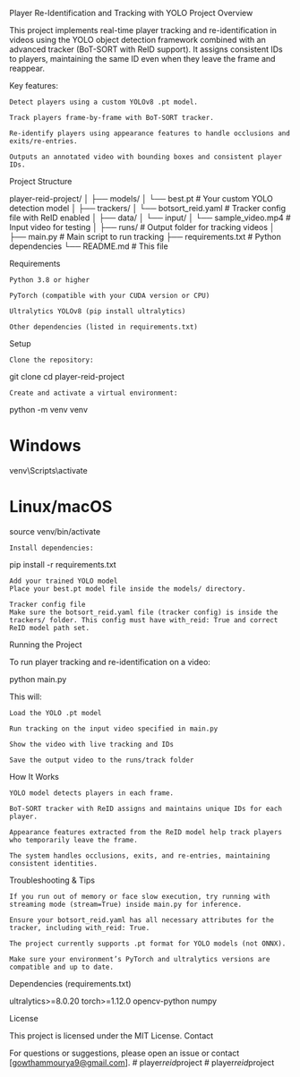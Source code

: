 Player Re-Identification and Tracking with YOLO
Project Overview

This project implements real-time player tracking and re-identification in videos using the YOLO object detection framework combined with an advanced tracker (BoT-SORT with ReID support). It assigns consistent IDs to players, maintaining the same ID even when they leave the frame and reappear.

Key features:

    Detect players using a custom YOLOv8 .pt model.

    Track players frame-by-frame with BoT-SORT tracker.

    Re-identify players using appearance features to handle occlusions and exits/re-entries.

    Outputs an annotated video with bounding boxes and consistent player IDs.

Project Structure

player-reid-project/
│
├── models/
│   └── best.pt                  # Your custom YOLO detection model
│
├── trackers/
│   └── botsort_reid.yaml       # Tracker config file with ReID enabled
│
├── data/
│   └── input/
│       └── sample_video.mp4    # Input video for testing
│
├── runs/                       # Output folder for tracking videos
│
├── main.py                     # Main script to run tracking
├── requirements.txt            # Python dependencies
└── README.md                   # This file

Requirements

    Python 3.8 or higher

    PyTorch (compatible with your CUDA version or CPU)

    Ultralytics YOLOv8 (pip install ultralytics)

    Other dependencies (listed in requirements.txt)

Setup

    Clone the repository:

git clone <your-repo-url>
cd player-reid-project

    Create and activate a virtual environment:

python -m venv venv
# Windows
venv\Scripts\activate
# Linux/macOS
source venv/bin/activate

    Install dependencies:

pip install -r requirements.txt

    Add your trained YOLO model
    Place your best.pt model file inside the models/ directory.

    Tracker config file
    Make sure the botsort_reid.yaml file (tracker config) is inside the trackers/ folder. This config must have with_reid: True and correct ReID model path set.

Running the Project

To run player tracking and re-identification on a video:

python main.py

This will:

    Load the YOLO .pt model

    Run tracking on the input video specified in main.py

    Show the video with live tracking and IDs

    Save the output video to the runs/track folder

How It Works

    YOLO model detects players in each frame.

    BoT-SORT tracker with ReID assigns and maintains unique IDs for each player.

    Appearance features extracted from the ReID model help track players who temporarily leave the frame.

    The system handles occlusions, exits, and re-entries, maintaining consistent identities.

Troubleshooting & Tips

    If you run out of memory or face slow execution, try running with streaming mode (stream=True) inside main.py for inference.

    Ensure your botsort_reid.yaml has all necessary attributes for the tracker, including with_reid: True.

    The project currently supports .pt format for YOLO models (not ONNX).

    Make sure your environment’s PyTorch and ultralytics versions are compatible and up to date.

Dependencies (requirements.txt)

ultralytics>=8.0.20
torch>=1.12.0
opencv-python
numpy

License

This project is licensed under the MIT License.
Contact

For questions or suggestions, please open an issue or contact [gowthammourya9@gmail.com].
#   p l a y e r _ r e i d _ p r o j e c t  
 #   p l a y e r _ r e i d _ p r o j e c t  
 
